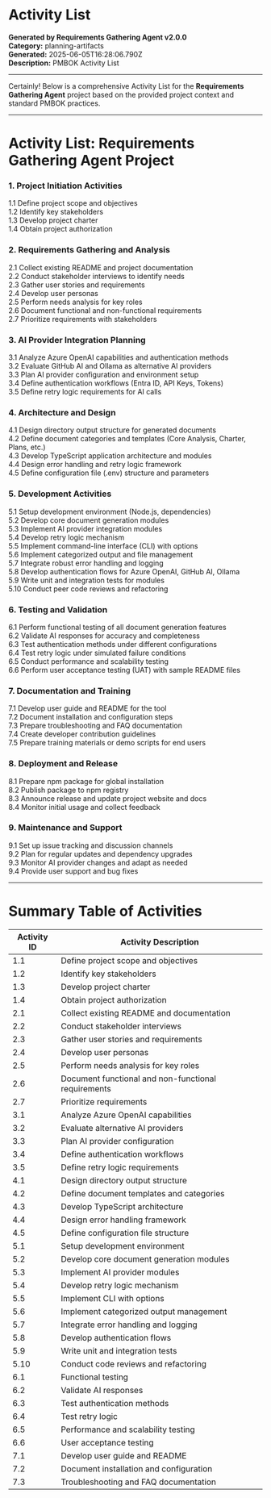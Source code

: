 # Activity List

**Generated by Requirements Gathering Agent v2.0.0**  
**Category:** planning-artifacts  
**Generated:** 2025-06-05T16:28:06.790Z  
**Description:** PMBOK Activity List

---

Certainly! Below is a comprehensive Activity List for the **Requirements Gathering Agent** project based on the provided project context and standard PMBOK practices.

---

# Activity List: Requirements Gathering Agent Project

### 1. Project Initiation Activities
1.1 Define project scope and objectives  
1.2 Identify key stakeholders  
1.3 Develop project charter  
1.4 Obtain project authorization  

### 2. Requirements Gathering and Analysis
2.1 Collect existing README and project documentation  
2.2 Conduct stakeholder interviews to identify needs  
2.3 Gather user stories and requirements  
2.4 Develop user personas  
2.5 Perform needs analysis for key roles  
2.6 Document functional and non-functional requirements  
2.7 Prioritize requirements with stakeholders  

### 3. AI Provider Integration Planning
3.1 Analyze Azure OpenAI capabilities and authentication methods  
3.2 Evaluate GitHub AI and Ollama as alternative AI providers  
3.3 Plan AI provider configuration and environment setup  
3.4 Define authentication workflows (Entra ID, API Keys, Tokens)  
3.5 Define retry logic requirements for AI calls  

### 4. Architecture and Design
4.1 Design directory output structure for generated documents  
4.2 Define document categories and templates (Core Analysis, Charter, Plans, etc.)  
4.3 Develop TypeScript application architecture and modules  
4.4 Design error handling and retry logic framework  
4.5 Define configuration file (.env) structure and parameters  

### 5. Development Activities
5.1 Setup development environment (Node.js, dependencies)  
5.2 Develop core document generation modules  
5.3 Implement AI provider integration modules  
5.4 Develop retry logic mechanism  
5.5 Implement command-line interface (CLI) with options  
5.6 Implement categorized output and file management  
5.7 Integrate robust error handling and logging  
5.8 Develop authentication flows for Azure OpenAI, GitHub AI, Ollama  
5.9 Write unit and integration tests for modules  
5.10 Conduct peer code reviews and refactoring  

### 6. Testing and Validation
6.1 Perform functional testing of all document generation features  
6.2 Validate AI responses for accuracy and completeness  
6.3 Test authentication methods under different configurations  
6.4 Test retry logic under simulated failure conditions  
6.5 Conduct performance and scalability testing  
6.6 Perform user acceptance testing (UAT) with sample README files  

### 7. Documentation and Training
7.1 Develop user guide and README for the tool  
7.2 Document installation and configuration steps  
7.3 Prepare troubleshooting and FAQ documentation  
7.4 Create developer contribution guidelines  
7.5 Prepare training materials or demo scripts for end users  

### 8. Deployment and Release
8.1 Prepare npm package for global installation  
8.2 Publish package to npm registry  
8.3 Announce release and update project website and docs  
8.4 Monitor initial usage and collect feedback  

### 9. Maintenance and Support
9.1 Set up issue tracking and discussion channels  
9.2 Plan for regular updates and dependency upgrades  
9.3 Monitor AI provider changes and adapt as needed  
9.4 Provide user support and bug fixes  

---

# Summary Table of Activities

| Activity ID | Activity Description                                  |
|-------------|-----------------------------------------------------|
| 1.1         | Define project scope and objectives                  |
| 1.2         | Identify key stakeholders                             |
| 1.3         | Develop project charter                               |
| 1.4         | Obtain project authorization                          |
| 2.1         | Collect existing README and documentation             |
| 2.2         | Conduct stakeholder interviews                        |
| 2.3         | Gather user stories and requirements                  |
| 2.4         | Develop user personas                                 |
| 2.5         | Perform needs analysis for key roles                  |
| 2.6         | Document functional and non-functional requirements  |
| 2.7         | Prioritize requirements                               |
| 3.1         | Analyze Azure OpenAI capabilities                      |
| 3.2         | Evaluate alternative AI providers                     |
| 3.3         | Plan AI provider configuration                         |
| 3.4         | Define authentication workflows                        |
| 3.5         | Define retry logic requirements                        |
| 4.1         | Design directory output structure                      |
| 4.2         | Define document templates and categories              |
| 4.3         | Develop TypeScript architecture                        |
| 4.4         | Design error handling framework                        |
| 4.5         | Define configuration file structure                    |
| 5.1         | Setup development environment                          |
| 5.2         | Develop core document generation modules               |
| 5.3         | Implement AI provider modules                          |
| 5.4         | Develop retry logic mechanism                          |
| 5.5         | Implement CLI with options                             |
| 5.6         | Implement categorized output management                |
| 5.7         | Integrate error handling and logging                   |
| 5.8         | Develop authentication flows                           |
| 5.9         | Write unit and integration tests                       |
| 5.10        | Conduct code reviews and refactoring                   |
| 6.1         | Functional testing                                    |
| 6.2         | Validate AI responses                                 |
| 6.3         | Test authentication methods                           |
| 6.4         | Test retry logic                                     |
| 6.5         | Performance and scalability testing                    |
| 6.6         | User acceptance testing                               |
| 7.1         | Develop user guide and README                          |
| 7.2         | Document installation and configuration                |
| 7.3         | Troubleshooting and FAQ documentation                 